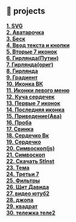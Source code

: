 ## 📁 projects
<b><a href="SVG">1. SVG</a><br>
<a href="Аватарочка">2. Аватарочка</a><br>
<a href="Беск">3. Беск</a><br>
<a href="Ввод текста и кнопки">4. Ввод текста и кнопки</a><br>
<a href="Вторые 7 иконок">5. Вторые 7 иконок</a><br>
<a href="Гирлянда(Путин)">6. Гирлянда(Путин)</a><br>
<a href="Гирлянда(ориг)">7. Гирлянда(ориг)</a><br>
<a href="Гирлянда">8. Гирлянда</a><br>
<a href="Градиент">9. Градиент</a><br>
<a href="Иконка ВК">10. Иконка ВК</a><br>
<a href="Иконки левого меню">11. Иконки левого меню</a><br>
<a href="Куча сердечек">12. Куча сердечек</a><br>
<a href="Первые 7 иконок">13. Первые 7 иконок</a><br>
<a href="Последняя иконка">14. Последняя иконка</a><br>
<a href="Приведение(Ава)">15. Приведение(Ава)</a><br>
<a href="Проба">16. Проба</a><br>
<a href="Свинка">17. Свинка</a><br>
<a href="Сердечко Вк">18. Сердечко Вк</a><br>
<a href="Сердечко">19. Сердечко</a><br>
<a href="Симвоскоп(js)">20. Симвоскоп(js)</a><br>
<a href="Симвоскоп">21. Симвоскоп</a><br>
<a href="Скачать StInst">22. Скачать StInst</a><br>
<a href="Тема">23. Тема</a><br>
<a href="Третьи 7">24. Третьи 7</a><br>
<a href="Фильтры">25. Фильтры</a><br>
<a href="Щит Давида">26. Щит Давида</a><br>
<a href="видео ютуб2">27. видео ютуб2</a><br>
<a href="джопа">28. джопа</a><br>
<a href="квадрат">29. квадрат</a><br>
<a href="тележка теле2">30. тележка теле2</a><br>
<!--a href="...">31. ...</a><br>
<a href="...">32. ...</a><br>
<a href="...">33. ...</a><br></b-->
